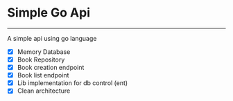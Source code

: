 # Simple Go Api

---

A simple api using go language

- [x] Memory Database
- [x] Book Repository
- [x] Book creation endpoint
- [x] Book list endpoint
- [x] Lib implementation for db control (ent)
- [x] Clean architecture